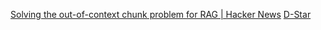 
[Solving the out-of-context chunk problem for RAG | Hacker News](https://news.ycombinator.com/item?id=41034297)
[D-Star](https://d-star.ai/solving-the-out-of-context-chunk-problem-for-rag)
